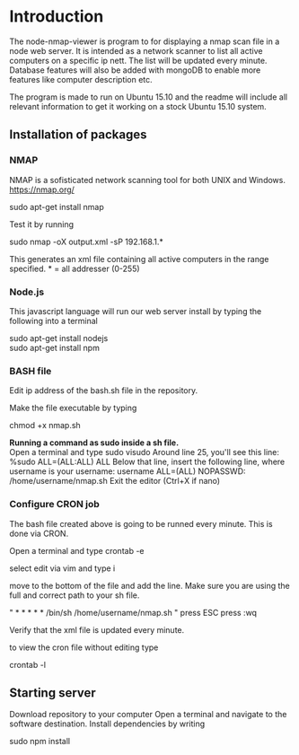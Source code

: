 <h1> Introduction </h1>

The node-nmap-viewer is program to for displaying a nmap scan file in a node web server. It is intended as a network scanner to list all active computers on a specific ip nett. The list will be updated every minute. Database features will also be added with mongoDB to enable more features like computer description etc.

The program is made to run on Ubuntu 15.10 and the readme will include all relevant information to get it working on a stock Ubuntu 15.10 system.

<h2> Installation of packages </h2>

<h3> NMAP </h3>

NMAP is a sofisticated network scanning tool for both UNIX and Windows. https://nmap.org/

sudo apt-get install nmap

Test it by running 

sudo nmap -oX output.xml -sP 192.168.1.*

This generates an xml file containing all active computers in the range specified. * = all addresser (0-255)

<h3> Node.js </h3>
This javascript language will run our web server install by typing the following into a terminal

sudo apt-get install nodejs <br>
sudo apt-get install npm

<h3> BASH file </h3>

Edit ip address of the bash.sh file in the repository.

Make the file executable by typing

chmod +x nmap.sh

<b> Running a command as sudo inside a sh file. </b> <br>
Open a terminal and type 
sudo visudo 
Around line 25, you'll see this line: %sudo   ALL=(ALL:ALL) ALL
Below that line, insert the following line, where username is your username:
username  ALL=(ALL) NOPASSWD: /home/username/nmap.sh
Exit the editor (Ctrl+X if nano)

<h3> Configure CRON job </h3>

The bash file created above is going to be runned every minute. This is done via CRON.

Open a terminal and type 
crontab -e

select edit via vim and type i

move to the bottom of the file and add the line. Make sure you are using the full and correct path to your sh file.

 " * * * * * /bin/sh /home/username/nmap.sh "
press ESC 
press :wq

Verify that the xml file is updated every minute.

to view the cron file without editing type 

crontab -l

<h2> Starting server</h2>

Download repository to your computer
Open a terminal and navigate to the software destination. Install dependencies by writing

sudo npm install
